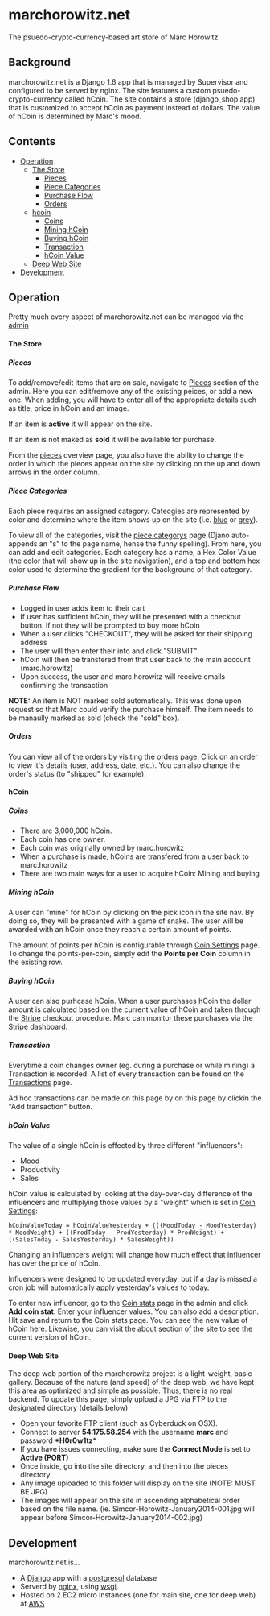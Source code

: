 marchorowitz.net  
================

The psuedo-crypto-currency-based art store of Marc Horowitz

## Background

marchorowitz.net is a Django 1.6 app that is managed by Supervisor and configured to be served by nginx. The site features a custom psuedo-crypto-currency called hCoin. The site contains a store (django_shop app) that is customized to accept hCoin as payment instead of dollars. The value of hCoin is determined by Marc's mood.

## Contents
* [Operation](#operation)
    * [The Store](#the-store)
       * [Pieces](#pieces)
       * [Piece Categories](#piece-categories)
       * [Purchase Flow](#purchase-flow)
       * [Orders](#orders)
    * [hcoin](#hcoin)
       * [Coins](#coins)
       * [Mining hCoin](#mining-hcoin)
       * [Buying hCoin](#buying-hcoin)
       * [Transaction](#transaction)
       * [hCoin Value](#hcoin-value)
    * [Deep Web Site](#deep-web-site)
* [Development](#development)

## Operation

Pretty much every aspect of marchorowitz.net can be managed via the [admin](https://www.marchorowitz.net/admin/)

#### The Store

##### Pieces

To add/remove/edit items that are on sale, navigate to [Pieces](https://www.marchorowitz.net/admin/project/piece/) section of the admin. Here you can edit/remove any of the existing peices, or add a new one. When adding, you will have to enter all of the appropriate details such as title, price in hCoin and an image. 

If an item is **active** it will appear on the site.

If an item is not maked as **sold** it will be available for purchase.

From the [pieces](https://www.marchorowitz.net/admin/project/piece/) overview page, you also have the ability to change the order in which the pieces appear on the site by clicking on the up and down arrows in the order column.

##### Piece Categories

Each piece requires an assigned category. Cateogies are represented by color and determine where the item shows up on the site (i.e. [blue](https://www.marchorowitz.net/pieces/blue/) or [grey](https://www.marchorowitz.net/pieces/grey/)).

To view all of the categories, visit the [piece categorys](https://www.marchorowitz.net/admin/project/piececategory/) page (Djano auto-appends an "s" to the page name, hense the funny spelling). From here, you can add and edit categories. Each category has a name, a Hex Color Value (the color that will show up in the site navigation), and a top and bottom hex color used to determine the gradient for the background of that category.

##### Purchase Flow

* Logged in user adds item to their cart
* If user has sufficient hCoin, they will be presented with a checkout button. If not they will be prompted to buy more hCoin
* When a user clicks "CHECKOUT", they will be asked for their shipping address
* The user will then enter their info and click "SUBMIT"
* hCoin will then be transfered from that user back to the main account (marc.horowitz)
* Upon success, the user and marc.horowitz will receive emails confirming the transaction

**NOTE:** An item is NOT marked sold automatically. This was done upon request so that Marc could verify the purchase himself. The item needs to be manaully marked as sold (check the "sold" box).

##### Orders

You can view all of the orders by visiting the [orders](https://www.marchorowitz.net/admin/shop/order/) page. Click on an order to view it's details (user, address, date, etc.). You can also change the order's status (to "shipped" for example).

#### hCoin

##### Coins

* There are 3,000,000 hCoin. 
* Each coin has one owner. 
* Each coin was originally owned by marc.horowitz
* When a purchase is made, hCoins are transfered from a user back to marc.horowitz
* There are two main ways for a user to acquire hCoin: Mining and buying

##### Mining hCoin

A user can "mine" for hCoin by clicking on the pick icon in the site nav. By doing so, they will be presented with a game of snake. The user will be awarded with an hCoin once they reach a certain amount of points.

The amount of points per hCoin is configurable through [Coin Settings](https://www.marchorowitz.net/admin/coin/coinsettings/) page. To change the points-per-coin, simply edit the **Points per Coin** column in the existing row.

##### Buying hCoin

A user can also purhcase hCoin. When a user purchases hCoin the dollar amount is calculated based on the current value of hCoin and taken through the [Stripe](https://stripe.com/) checkout procedure. Marc can monitor these purchases via the Stripe dashboard.

##### Transaction

Everytime a coin changes owner (eg. during a purchase or while mining) a Transaction is recorded. A list of every transaction can be found on the [Transactions](https://www.marchorowitz.net/admin/coin/transaction/) page. 

Ad hoc transactions can be made on this page by on this page by clickin the "Add transaction" button.

##### hCoin Value

The value of a single hCoin is effected by three different "influencers":

* Mood
* Productivity
* Sales

hCoin value is calculated by looking at the day-over-day difference of the influencers and multiplying those values by a "weight" which is set in [Coin Settings](https://www.marchorowitz.net/admin/coin/coinsettings/):

```
hCoinValueToday = hCoinValueYesterday + (((MoodToday - MoodYesterday) * MoodWeight) + ((ProdToday - ProdYesterday) * ProdWeight) + ((SalesToday - SalesYesterday) * SalesWeight))
```

Changing an influencers weight will change how much effect that influencer has over the price of hCoin.

Influencers were designed to be updated everyday, but if a day is missed a cron job will automatically apply yesterday's values to today.

To enter new influencer, go to the [Coin stats](https://www.marchorowitz.net/admin/coin/coinstat/) page in the admin and click **Add coin stat**. Enter your influencer values. You can also add a description. Hit save and return to the Coin stats page. You can see the new value of hCoin here. Likewise, you can visit the [about](https://www.marchorowitz.net/about/) section of the site to see the current version of hCoin.

#### Deep Web Site

The deep web portion of the marchorowitz project is a light-weight, basic gallery. Because of the nature (and speed) of the deep web, we have kept this area as optimized and simple as possible. Thus, there is no real backend. To update this page, simply upload a JPG via FTP to the designated directory (details below)

* Open your favorite FTP client (such as Cyberduck on OSX).
* Connect to server **54.175.58.254** with the username **marc** and password **\*H0r0w1tz***
* If you have issues connecting, make sure the **Connect Mode** is set to **Active (PORT)**
* Once inside, go into the site directory, and then into the pieces directory.
* Any image uploaded to this folder will display on the site (NOTE: MUST BE JPG)
* The images will appear on the site in ascending alphabetical order based on the file name. (ie. Simcor-Horowitz-January2014-001.jpg will appear before Simcor-Horowitz-January2014-002.jpg)

## Development

marchorowitz.net is... 
* A [Django](https://www.djangoproject.com/) app with a [postgresql](http://www.postgresql.org/) database
* Serverd by [nginx](https://www.nginx.com/resources/wiki/), using [wsgi](http://wsgi.readthedocs.org/en/latest/).
* Hosted on 2 EC2 micro instances (one for main site, one for deep web) at [AWS](https://aws.amazon.com)





